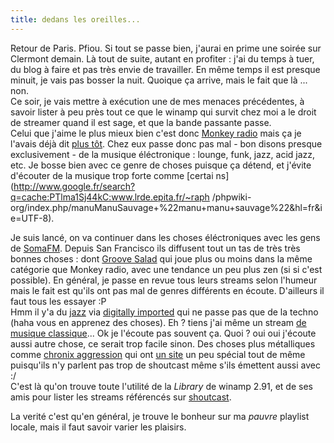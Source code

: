 ```yaml
---
title: dedans les oreilles...
---
```


Retour de Paris. Pfiou. Si tout se passe bien, j'aurai en prime une soirée sur
Clermont demain. Là tout de suite, autant en profiter : j'ai du temps à tuer,
du blog à faire et pas très envie de travailler. En même temps il est presque
minuit, je vais pas bosser la nuit. Quoique ça arrive, mais le fait que là ...
non.  
Ce soir, je vais mettre à exécution une de mes menaces précédentes, à savoir
lister à peu près tout ce que le winamp qui survit chez moi a le droit de
streamer quand il est sage, et que la bande passante passe.  
Celui que j'aime le plus mieux bien c'est donc [Monkey
radio](http://www.monkeyradio.org/) mais ça je l'avais déjà dit [plus
tôt](http://oz.wizard.free.fr/index.php?p=blog&id=402). Chez eux passe donc
pas mal - bon disons presque exclusivement - de la musique éléctronique :
lounge, funk, jazz, acid jazz, etc. Je bosse bien avec ce genre de choses
puisque ça détend, et j'évite d'écouter de la musique trop forte comme [certai
ns](http://www.google.fr/search?q=cache:PTlma1Sj44kC:www.lrde.epita.fr/~raph
/phpwiki-
org/index.php/manuManuSauvage+%22manu+manu+sauvage%22&hl=fr&ie=UTF-8).

Je suis lancé, on va continuer dans les choses éléctroniques avec les gens de
[SomaFM](http://www.somafm.com). Depuis San Francisco ils diffusent tout un
tas de très très bonnes choses : dont [Groove
Salad](http://www.somafm.com/groovesalad.pls) qui joue plus ou moins dans la
même catégorie que Monkey radio, avec une tendance un peu plus zen (si si
c'est possible). En général, je passe en revue tous leurs streams selon
l'humeur mais le fait est qu'ils ont pas mal de genres différents en écoute.
D'ailleurs il faut tous les essayer :P  
Hmm il y'a du [jazz](http://206.98.167.99:8732) via [digitally
imported](http://www.digitallyimported.com/) qui ne passe pas que de la techno
(haha vous en apprenez des choses). Eh ? tiens j'ai même un stream [de musique
classique](http://152.163.134.164:80/stream/1006)... Ok je l'écoute pas
souvent ça. Quoi ? oui oui j'écoute aussi autre chose, ce serait trop facile
sinon. Des choses plus métalliques comme [chronix
aggression](http://66.75.160.160:8000) qui ont [un
site](http://www.chronixradio.com/) un peu spécial tout de même puisqu'ils n'y
parlent pas trop de shoutcast même s'ils émettent aussi avec :/  
C'est là qu'on trouve toute l'utilité de la _Library_ de winamp 2.91, et de
ses amis pour lister les streams référencés sur
[shoutcast](http://www.shoutcast.com).

La verité c'est qu'en général, je trouve le bonheur sur ma _pauvre_ playlist
locale, mais il faut savoir varier les plaisirs.

